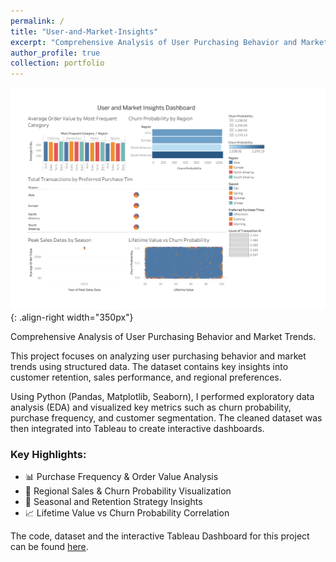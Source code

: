 ```yaml
---
permalink: /
title: "User-and-Market-Insights"
excerpt: "Comprehensive Analysis of User Purchasing Behavior and Market Trends. <br/><img src='../images/user_market_insights.png'>"
author_profile: true
collection: portfolio
---
```


![Illustration](images/user_market_insights.png){: .align-right width="350px"}
<p>Comprehensive Analysis of User Purchasing Behavior and Market Trends.</p>

<p>
This project focuses on analyzing user purchasing behavior and market trends using structured data. The dataset contains key insights into customer retention, sales performance, and regional preferences.
</p>

<p>
Using Python (Pandas, Matplotlib, Seaborn), I performed exploratory data analysis (EDA) and visualized key metrics such as churn probability, purchase frequency, and customer segmentation. The cleaned dataset was then integrated into Tableau to create interactive dashboards.
</p>

<h3>Key Highlights:</h3>
<ul>
  <li>📊 Purchase Frequency & Order Value Analysis</li>
  <li>📍 Regional Sales & Churn Probability Visualization</li>
  <li>📅 Seasonal and Retention Strategy Insights</li>
  <li>📈 Lifetime Value vs Churn Probability Correlation</li>
</ul>

<p>
The code, dataset and the interactive Tableau Dashboard for this project can be found 
<a href="https://github.com/v1nusss/User-and-Market-Insights.git" target="_blank">here</a>.
</p>

